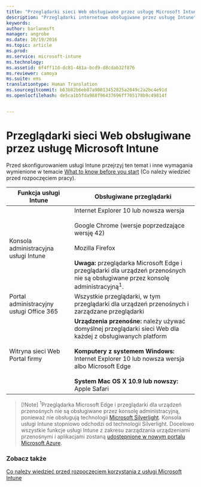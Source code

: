```yaml
---
title: "Przeglądarki sieci Web obsługiwane przez usługę Microsoft Intune | Microsoft Intune"
description: "Przeglądarki internetowe obsługiwane przez usługę Intune"
keywords: 
author: barlanmsft
manager: angrobe
ms.date: 10/19/2016
ms.topic: article
ms.prod: 
ms.service: microsoft-intune
ms.technology: 
ms.assetid: 6f4ff11d-dc81-481a-bcd9-d8cdab32f876
ms.reviewer: camoya
ms.suite: ems
translationtype: Human Translation
ms.sourcegitcommit: b63b82b6eb87a90013452825a2049c2a2bc4e91d
ms.openlocfilehash: de5ca1b5fda988f96437696ff705178b9c49814f


---
```


# Przeglądarki sieci Web obsługiwane przez usługę Microsoft Intune

Przed skonfigurowaniem usługi Intune przejrzyj ten temat i inne wymagania wymienione w temacie [What to know before you start](what-to-know-before-you-start-microsoft-intune.md) (Co należy wiedzieć przed rozpoczęciem pracy).

|Funkcja usługi Intune |Obsługiwane przeglądarki|
|---------|---------|
|Konsola administracyjna usługi Intune     |  Internet Explorer 10 lub nowsza wersja<br /><br />Google Chrome (wersje poprzedzające wersję 42)<br /><br />Mozilla Firefox <br /><br />**Uwaga:** przeglądarka Microsoft Edge i przeglądarki dla urządzeń przenośnych nie są obsługiwane przez konsolę administracyjną<sup>1</sup>.                      
|Portal administracyjny usługi Office 365     |Wszystkie przeglądarki, w tym przeglądarki dla urządzeń przenośnych i zarządzane przeglądarki  |
|Witryna sieci Web Portal firmy     |**Urządzenia przenośne:** należy używać domyślnej przeglądarki sieci Web dla każdej z obsługiwanych platform   <br /><br />**Komputery z systemem Windows:** Internet Explorer 10 lub nowsza wersja albo Microsoft Edge<br /><br />**System Mac OS X 10.9 lub nowszy:** Apple Safari    |

> [!Note] <sup>1</sup>Przeglądarka Microsoft Edge i przeglądarki dla urządzeń przenośnych nie są obsługiwane przez konsolę administracyjną, ponieważ nie obsługują technologii [Microsoft Silverlight](https://msdn.microsoft.com/en-us/library/cc838158(v=vs.95).aspx). Konsola usługi Intune stopniowo odchodzi od technologii Silverlight. Docelowo wszystkie funkcje usługi Intune z zakresu zarządzania urządzeniami przenośnymi i aplikacjami zostaną [udostępnione w nowym portalu Microsoft Azure](https://blogs.technet.microsoft.com/enterprisemobility/2015/11/17/enhancing-managed-mobile-productivity/).

### Zobacz także
[Co należy wiedzieć przed rozpoczęciem korzystania z usługi Microsoft Intune](what-to-know-before-you-start-microsoft-intune.md)



<!--HONumber=Oct16_HO3-->


